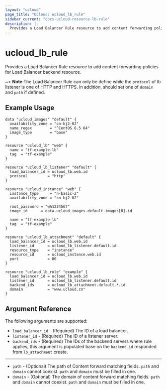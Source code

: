 ```yaml
---
layout: "ucloud"
page_title: "UCloud: ucloud_lb_rule"
sidebar_current: "docs-ucloud-resource-lb-rule"
description: |-
  Provides a Load Balancer Rule resource to add content forwarding policies for Load Balancer backend resource.
---
```


# ucloud_lb_rule

Provides a Load Balancer Rule resource to add content forwarding policies for Load Balancer backend resource.
 
~> **Note** The Load Balancer Rule can only be define while the `protocol` of lb listener is one of HTTP and HTTPS. In addition, should set one of `domain` and `path` if defined.

## Example Usage

```hcl
data "ucloud_images" "default" {
  availability_zone = "cn-bj2-02"
  name_regex        = "^CentOS 6.5 64"
  image_type        = "base"
}

resource "ucloud_lb" "web" {
  name = "tf-example-lb"
  tag  = "tf-example"
}

resource "ucloud_lb_listener" "default" {
  load_balancer_id = ucloud_lb.web.id
  protocol         = "http"
}

resource "ucloud_instance" "web" {
  instance_type     = "n-basic-2"
  availability_zone = "cn-bj2-02"

  root_password = "wA1234567"
  image_id      = data.ucloud_images.default.images[0].id

  name = "tf-example-lb"
  tag  = "tf-example"
}

resource "ucloud_lb_attachment" "default" {
  load_balancer_id = ucloud_lb.web.id
  listener_id      = ucloud_lb_listener.default.id
  resource_type    = "instance"
  resource_id      = ucloud_instance.web.id
  port             = 80
}

resource "ucloud_lb_rule" "example" {
  load_balancer_id = ucloud_lb.web.id
  listener_id      = ucloud_lb_listener.default.id
  backend_ids      = ucloud_lb_attachment.default.*.id
  domain           = "www.ucloud.cn"
}
```

## Argument Reference

The following arguments are supported:

* `load_balancer_id` - (Required) The ID of a load balancer.
* `listener_id` - (Required) The ID of a listener server.
* `backend_ids` - (Required) The IDs of the backend servers where rule applies, this argument is populated base on the `backend_id` responded from `lb_attachment` create.

- - -

* `path` - (Optional) The path of Content forward matching fields. `path` and `domain` cannot coexist. `path` and `domain` must be filled in one.
* `domain` - (Optional) The domain of content forward matching fields. `path` and `domain` cannot coexist. `path` and `domain` must be filled in one.